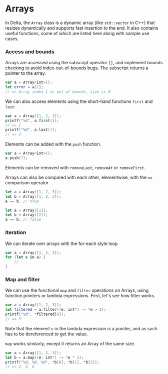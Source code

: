 # Arrays

In Delta, the `Array` class is a dynamic array (like `std::vector` in C++) that
resizes dynamically and supports fast insertion to the end. It also contains
useful functions, some of which are listed here along with sample use cases.

### Access and bounds

Arrays are accessed using the subscript operator `[]`, and implement bounds
checking to avoid index-out-of-bounds bugs. The subscript returns a pointer to
the array.

```swift
var a = Array<int>();
let error = a[1];
// => Array index 1 is out of bounds, size is 0
```

We can also access elements using the short-hand functions `first` and `last`:

```swift
var a = Array([1, 2, 3]);
printf("%d", a.first());
// => 1
printf("%d", a.last());
// => 3
```

Elements can be added with the `push` function.

```swift
var a = Array<int>();
a.push(7);
```

Elements can be removed with `removeLast`, `removeAt` or `removeFirst`.

Arrays can also be compared with each other, elementwise, with the `==`
comparison operator


```swift
let a = Array([1, 2, 3]);
let b = Array([1, 2, 3]);
a == b; // true

let a = Array([1]);
let b = Array([2]);
a == b; // false
```

### Iteration

We can iterate over arrays with the for-each style loop

```swift
var a = Array([1, 2, 3]);
for (let e in a) {
    // ...
}
```

### Map and filter

We can use the functional `map` and `filter` operations on Arrays, using
function pointers or lambda expressions. First, let's see how filter works.

```swift
var a = Array([1, 2, 3]);
let filtered = a.filter((e: int*) -> *e > 2);
printf("%d", *filtered[0]);
// => 3
```

Note that the element `e` in the lambda expression is a pointer, and as such
has to be dereferenced to get the value.

`map` works similarly, except it returns an Array of the same size.

```swift
var a = Array([1, 2, 3]);
let b = a.map((e: int*) -> *e * 2);
printf("%d, %d, %d", *b[0], *b[1], *b[2]);
// => 2, 4, 6
```
